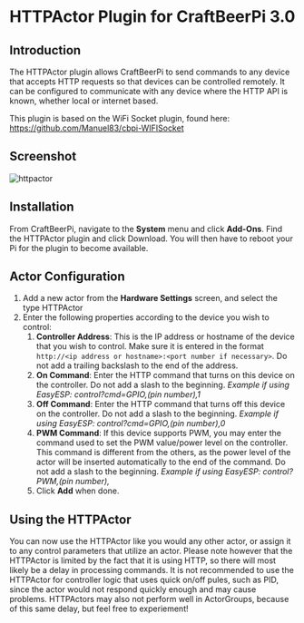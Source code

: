 # HTTPActor Plugin for CraftBeerPi 3.0

## Introduction
The HTTPActor plugin allows CraftBeerPi to send commands to any device that accepts HTTP requests so that devices can be controlled remotely.  It can be configured to communicate with any device where the HTTP API is known, whether local or internet based.

This plugin is based on the WiFi Socket plugin, found here: https://github.com/Manuel83/cbpi-WIFISocket

## Screenshot ##
![httpactor](https://user-images.githubusercontent.com/29404417/28288881-a9440bae-6b0e-11e7-907d-23403ecbc3b2.PNG)

## Installation
From CraftBeerPi, navigate to the **System** menu and click **Add-Ons**. Find the HTTPActor plugin and click Download.  You will then have to reboot your Pi for the plugin to become available.

## Actor Configuration
1. Add a new actor from the **Hardware Settings** screen, and select the type HTTPActor
2. Enter the following properties according to the device you wish to control:
    1. **Controller Address**: This is the IP address or hostname of the device that you wish to control. Make sure it is entered in the format `http://<ip address or hostname>:<port number if necessary>`. Do not add a trailing backslash to the end of the address.
    2. **On Command**: Enter the HTTP command that turns on this device on the controller. Do not add a slash to the beginning. *Example if using EasyESP: control?cmd=GPIO,(pin number),1*
    3. **Off Command**: Enter the HTTP command that turns off this device on the controller.  Do not add a slash to the beginning. *Example if using EasyESP: control?cmd=GPIO,(pin number),0*
    4. **PWM Command**: If this device supports PWM, you may enter the command used to set the PWM value/power level on the controller. This command is different from the others, as the power level of the actor will be inserted automatically to the end of the command. Do not add a slash to the beginning. *Example if using EasyESP: control?PWM,(pin number),*
    5. Click **Add** when done.
    
## Using the HTTPActor
You can now use the HTTPActor like you would any other actor, or assign it to any control parameters that utilize an actor. Please note however that the HTTPActor is limited by the fact that it is using HTTP, so there will most likely be a delay in processing commands. It is not recommended to use the HTTPActor for controller logic that uses quick on/off pules, such as PID, since the actor would not respond quickly enough and may cause problems. HTTPActors may also not perform well in ActorGroups, because of this same delay, but feel free to experiement!
